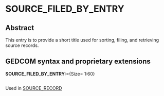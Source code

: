 ﻿<!-- licence GPL V2, cf https://github.com/TitiFix/geneweb -->
# SOURCE_FILED_BY_ENTRY
## Abstract
This entry is to provide a short title used for sorting, filing, and retrieving source records.


## GEDCOM syntax and proprietary extensions

**SOURCE_FILED_BY_ENTRY**:={Size= 1:60}
<pre>
</pre>
Used in <a href=Ged.SOURCE_RECORD.md>SOURCE_RECORD</a><br />

